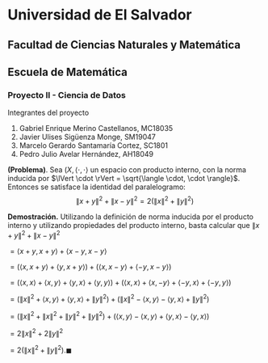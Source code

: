 # Universidad de El Salvador
## Facultad de Ciencias Naturales y Matemática
## Escuela de Matemática


### Proyecto II - Ciencia de Datos

Integrantes del proyecto

1. Gabriel Enrique Merino Castellanos, MC18035
2. Javier Ulises Sigüenza Monge, SM19047
3. Marcelo Gerardo Santamaría Cortez, SC1801
4. Pedro Julio Avelar Hernández, AH18049

**(Problema)**. Sea $(X, \langle \cdot, \cdot \rangle$ un espacio con producto interno, con la norma inducida por $\lVert \cdot \rVert = \sqrt{\langle \cdot, \cdot \rangle}$. Entonces se satisface la identidad del paralelogramo: $$\lVert x+y \rVert^2 + \lVert x-y \rVert^2 = 2(\lVert x \rVert^2 + \lVert y \rVert^2)$$

**Demostración.** Utilizando la definición de norma inducida por el producto interno y utilizando propiedades del producto interno, basta calcular que 
$\lVert x+y \rVert^2 + \lVert x-y \rVert^2$ 

$=\langle x+y, x+y \rangle + \langle x-y,x-y \rangle$

$=(\langle x,x+y \rangle+\langle y,x+y \rangle)+(\langle x,x-y \rangle+\langle -y,x-y\rangle)$

$=(\langle x,x \rangle +\langle x,y\rangle+ \langle y,x\rangle+\langle y,y \rangle)+(\langle x,x \rangle +\langle x,-y \rangle+\langle -y,x \rangle+ \langle -y,y\rangle)$

$=(\lVert x \rVert^2+\langle x,y\rangle+ \langle y,x\rangle+\lVert y \rVert^2)+(\lVert x \rVert^2-\langle x,y\rangle- \langle y,x\rangle+\lVert y \rVert^2)$

$=(\lVert x \rVert^2+\lVert x \rVert^2+\lVert y \rVert^2+\lVert y \rVert^2)+(\langle x,y\rangle-\langle x,y\rangle+\langle y,x\rangle-\langle y,x\rangle)$

$=2\lVert x \rVert^2+2\lVert y \rVert^2$

$=2(\lVert x \rVert^2+\lVert y \rVert^2). \blacksquare$
